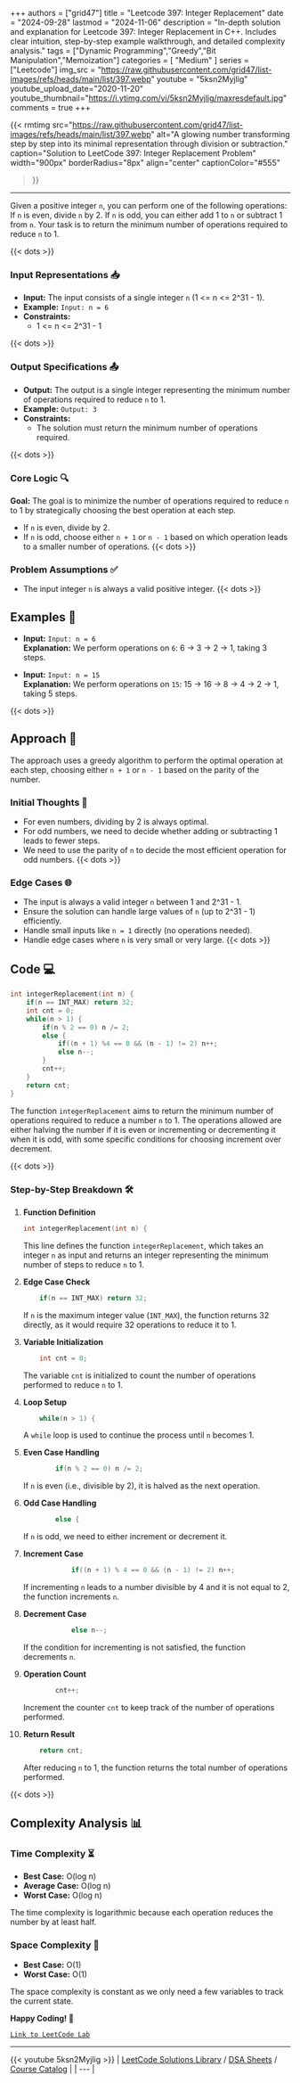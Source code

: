 
+++
authors = ["grid47"]
title = "Leetcode 397: Integer Replacement"
date = "2024-09-28"
lastmod = "2024-11-06"
description = "In-depth solution and explanation for Leetcode 397: Integer Replacement in C++. Includes clear intuition, step-by-step example walkthrough, and detailed complexity analysis."
tags = ["Dynamic Programming","Greedy","Bit Manipulation","Memoization"]
categories = [
    "Medium"
]
series = ["Leetcode"]
img_src = "https://raw.githubusercontent.com/grid47/list-images/refs/heads/main/list/397.webp"
youtube = "5ksn2Myjlig"
youtube_upload_date="2020-11-20"
youtube_thumbnail="https://i.ytimg.com/vi/5ksn2Myjlig/maxresdefault.jpg"
comments = true
+++


{{< rmtimg 
    src="https://raw.githubusercontent.com/grid47/list-images/refs/heads/main/list/397.webp" 
    alt="A glowing number transforming step by step into its minimal representation through division or subtraction."
    caption="Solution to LeetCode 397: Integer Replacement Problem"
    width="900px"
    borderRadius="8px"
    align="center" 
    captionColor="#555"
>}}
---
Given a positive integer `n`, you can perform one of the following operations: If `n` is even, divide `n` by 2. If `n` is odd, you can either add 1 to `n` or subtract 1 from `n`. Your task is to return the minimum number of operations required to reduce `n` to 1.
<!--more-->
{{< dots >}}
### Input Representations 📥
- **Input:** The input consists of a single integer `n` (1 <= n <= 2^31 - 1).
- **Example:** `Input: n = 6`
- **Constraints:**
	- 1 <= n <= 2^31 - 1

{{< dots >}}
### Output Specifications 📤
- **Output:** The output is a single integer representing the minimum number of operations required to reduce `n` to 1.
- **Example:** `Output: 3`
- **Constraints:**
	- The solution must return the minimum number of operations required.

{{< dots >}}
### Core Logic 🔍
**Goal:** The goal is to minimize the number of operations required to reduce `n` to 1 by strategically choosing the best operation at each step.

- If `n` is even, divide by 2.
- If `n` is odd, choose either `n + 1` or `n - 1` based on which operation leads to a smaller number of operations.
{{< dots >}}
### Problem Assumptions ✅
- The input integer `n` is always a valid positive integer.
{{< dots >}}
## Examples 🧩
- **Input:** `Input: n = 6`  \
  **Explanation:** We perform operations on `6`: 6 -> 3 -> 2 -> 1, taking 3 steps.

- **Input:** `Input: n = 15`  \
  **Explanation:** We perform operations on `15`: 15 -> 16 -> 8 -> 4 -> 2 -> 1, taking 5 steps.

{{< dots >}}
## Approach 🚀
The approach uses a greedy algorithm to perform the optimal operation at each step, choosing either `n + 1` or `n - 1` based on the parity of the number.

### Initial Thoughts 💭
- For even numbers, dividing by 2 is always optimal.
- For odd numbers, we need to decide whether adding or subtracting 1 leads to fewer steps.
- We need to use the parity of `n` to decide the most efficient operation for odd numbers.
{{< dots >}}
### Edge Cases 🌐
- The input is always a valid integer `n` between 1 and 2^31 - 1.
- Ensure the solution can handle large values of `n` (up to 2^31 - 1) efficiently.
- Handle small inputs like `n = 1` directly (no operations needed).
- Handle edge cases where `n` is very small or very large.
{{< dots >}}
## Code 💻
```cpp
int integerReplacement(int n) {
    if(n == INT_MAX) return 32;
    int cnt = 0;
    while(n > 1) {
        if(n % 2 == 0) n /= 2;
        else {
            if((n + 1) %4 == 0 && (n - 1) != 2) n++;
            else n--;
        }
        cnt++;
    }
    return cnt;
}
```

The function `integerReplacement` aims to return the minimum number of operations required to reduce a number `n` to 1. The operations allowed are either halving the number if it is even or incrementing or decrementing it when it is odd, with some specific conditions for choosing increment over decrement.

{{< dots >}}
### Step-by-Step Breakdown 🛠️
1. **Function Definition**
	```cpp
	int integerReplacement(int n) {
	```
	This line defines the function `integerReplacement`, which takes an integer `n` as input and returns an integer representing the minimum number of steps to reduce `n` to 1.

2. **Edge Case Check**
	```cpp
	    if(n == INT_MAX) return 32;
	```
	If `n` is the maximum integer value (`INT_MAX`), the function returns 32 directly, as it would require 32 operations to reduce it to 1.

3. **Variable Initialization**
	```cpp
	    int cnt = 0;
	```
	The variable `cnt` is initialized to count the number of operations performed to reduce `n` to 1.

4. **Loop Setup**
	```cpp
	    while(n > 1) {
	```
	A `while` loop is used to continue the process until `n` becomes 1.

5. **Even Case Handling**
	```cpp
	        if(n % 2 == 0) n /= 2;
	```
	If `n` is even (i.e., divisible by 2), it is halved as the next operation.

6. **Odd Case Handling**
	```cpp
	        else {
	```
	If `n` is odd, we need to either increment or decrement it.

7. **Increment Case**
	```cpp
	            if((n + 1) % 4 == 0 && (n - 1) != 2) n++;
	```
	If incrementing `n` leads to a number divisible by 4 and it is not equal to 2, the function increments `n`.

8. **Decrement Case**
	```cpp
	            else n--;
	```
	If the condition for incrementing is not satisfied, the function decrements `n`.

9. **Operation Count**
	```cpp
	        cnt++;
	```
	Increment the counter `cnt` to keep track of the number of operations performed.

10. **Return Result**
	```cpp
	    return cnt;
	```
	After reducing `n` to 1, the function returns the total number of operations performed.

{{< dots >}}
## Complexity Analysis 📊
### Time Complexity ⏳
- **Best Case:** O(log n)
- **Average Case:** O(log n)
- **Worst Case:** O(log n)

The time complexity is logarithmic because each operation reduces the number by at least half.

### Space Complexity 💾
- **Best Case:** O(1)
- **Worst Case:** O(1)

The space complexity is constant as we only need a few variables to track the current state.

**Happy Coding! 🎉**


[`Link to LeetCode Lab`](https://leetcode.com/problems/integer-replacement/description/)

---
{{< youtube 5ksn2Myjlig >}}
| [LeetCode Solutions Library](https://grid47.xyz/leetcode/) / [DSA Sheets](https://grid47.xyz/sheets/) / [Course Catalog](https://grid47.xyz/courses/) |
| --- |
